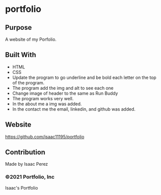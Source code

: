 # portfolio


## Purpose
A website of my Porfolio.

## Built With
* HTML
* CSS
* Update the program to go underline and be bold each letter on the top of the program.
* The program add the img and alt to see each one
* Change image of header to the same as Run Buddy
* The program works very well.
* In the about me a img was added.
* In the contact me the email, linkedin, and github was added.

## Website
https://github.com/isaac11195/portfolio

## Contribution
Made by Isaac Perez

### ©️2021 Portfolio, Inc 
Isaac's Portfolio
